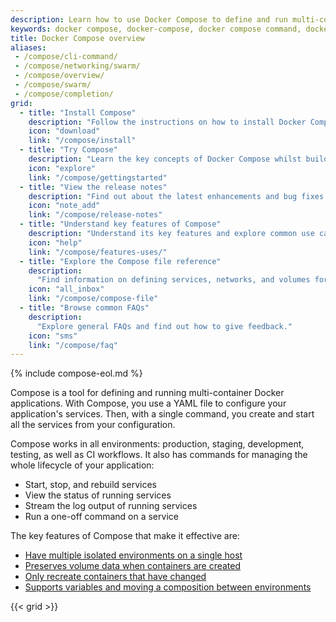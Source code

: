 ```yaml
---
description: Learn how to use Docker Compose to define and run multi-container applications with this detailed introduction to the tool. 
keywords: docker compose, docker-compose, docker compose command, docker compose files, docker compose documentation, using docker compose, compose container, docker compose service
title: Docker Compose overview
aliases:
 - /compose/cli-command/
 - /compose/networking/swarm/
 - /compose/overview/
 - /compose/swarm/
 - /compose/completion/
grid:
  - title: "Install Compose"
    description: "Follow the instructions on how to install Docker Compose."
    icon: "download"
    link: "/compose/install"
  - title: "Try Compose"
    description: "Learn the key concepts of Docker Compose whilst building a simple Python web application."
    icon: "explore"
    link: "/compose/gettingstarted"
  - title: "View the release notes"
    description: "Find out about the latest enhancements and bug fixes."
    icon: "note_add"
    link: "/compose/release-notes"
  - title: "Understand key features of Compose"
    description: "Understand its key features and explore common use cases."
    icon: "help"
    link: "/compose/features-uses/"
  - title: "Explore the Compose file reference"
    description:
      "Find information on defining services, networks, and volumes for a Docker application."
    icon: "all_inbox"
    link: "/compose/compose-file"
  - title: "Browse common FAQs"
    description:
      "Explore general FAQs and find out how to give feedback."
    icon: "sms"
    link: "/compose/faq"
---
```

<!-- TODO: Update -->
{% include compose-eol.md %}

Compose is a tool for defining and running multi-container Docker applications.
With Compose, you use a YAML file to configure your application's services.
Then, with a single command, you create and start all the services
from your configuration.

Compose works in all environments: production, staging, development, testing, as
well as CI workflows. It also has commands for managing the whole lifecycle of your application:

 * Start, stop, and rebuild services
 * View the status of running services
 * Stream the log output of running services
 * Run a one-off command on a service

The key features of Compose that make it effective are:

* [Have multiple isolated environments on a single host](features-uses.md#have-multiple-isolated-environments-on-a-single-host)
* [Preserves volume data when containers are created](features-uses.md#preserves-volume-data-when-containers-are-created)
* [Only recreate containers that have changed](features-uses.md#only-recreate-containers-that-have-changed)
* [Supports variables and moving a composition between environments](features-uses.md#supports-variables-and-moving-a-composition-between-environments)

{{< grid >}}